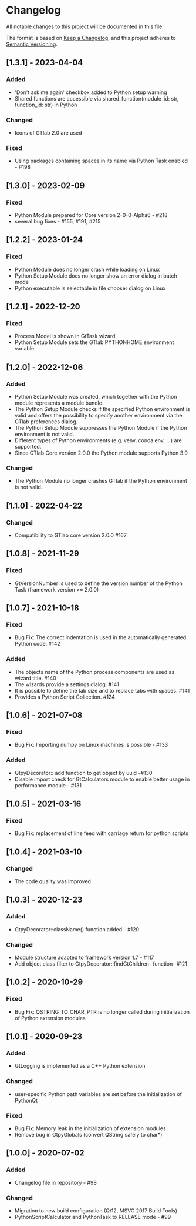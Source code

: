 # Changelog
All notable changes to this project will be documented in this file.

The format is based on [Keep a Changelog](https://keepachangelog.com/en/1.0.0/),
and this project adheres to [Semantic Versioning](https://semver.org/spec/v2.0.0.html).

## [1.3.1] - 2023-04-04
### Added
 - 'Don't ask me again' checkbox added to Python setup warning
 - Shared functions are accessible via shared_function(module_id: str, function_id: str) in Python

### Changed
 - Icons of GTlab 2.0 are used

### Fixed
- Using packages containing spaces in its name via Python Task enabled - #198

## [1.3.0] - 2023-02-09
### Fixed
- Python Module prepared for Core version 2-0-0-Alpha6 - #218
- several bug fixes - #155, #191, #215

## [1.2.2] - 2023-01-24
### Fixed
 - Python Module does no longer crash while loading on Linux
 - Python Setup Module does no longer show an error dialog in batch mode
 - Python executable is selectable in file chooser dialog on Linux

## [1.2.1] - 2022-12-20
### Fixed
 - Process Model is shown in GtTask wizard
 - Python Setup Module sets the GTlab PYTHONHOME environment variable
 
## [1.2.0] - 2022-12-06
### Added
 - Python Setup Module was created, which together with the Python module represents a module bundle.
 - The Python Setup Module checks if the specified Python environment is valid and offers the possibility to specify another environment via the GTlab preferences dialog.
 - The Python Setup Module suppresses the Python Module if the Python environment is not valid.
 - Different types of Python environments (e.g. venv, conda env, ...) are supported.
 - Since GTlab Core version 2.0.0 the Python module supports Python 3.9

### Changed
 - The Python Module no longer crashes GTlab if the Python environment is not valid.
 
## [1.1.0] - 2022-04-22
### Changed
 - Compatibility to GTlab core version 2.0.0 #167

## [1.0.8] - 2021-11-29
### Fixed
 - GtVersionNumber is used to define the version number of the Python Task (framework version >= 2.0.0) 

## [1.0.7] - 2021-10-18
### Fixed
 - Bug Fix: The correct indentation is used in the automatically generated Python code. #142

### Added
 - The objects name of the Python process components are used as wizard title. #140
 - The wizards provide a settings dialog. #141
 - It is possible to define the tab size and to replace tabs with spaces. #141
 - Provides a Python Script Collection. #124

## [1.0.6] - 2021-07-08
### Fixed
- Bug Fix: Importing numpy on Linux machines is possible - #133

### Added
- GtpyDecorator:: add function to get object by uuid -#130
- Disable import check for GtCalculators module to enable better usage in performance module - #131

## [1.0.5] - 2021-03-16
### Fixed
- Bug Fix: replacement of line feed with carriage return for python scripts

## [1.0.4] - 2021-03-10
### Changed
 - The code quality was improved

## [1.0.3] - 2020-12-23
### Added
- GtpyDecorator::className() function added - #120

### Changed
- Module structure adapted to framework version 1.7 - #117
- Add object class filter to GtpyDecorator::findGtChildren -function -#121

## [1.0.2] - 2020-10-29
### Fixed
- Bug Fix: QSTRING_TO_CHAR_PTR is no longer called during initialization of Python extension modules

## [1.0.1] - 2020-09-23
### Added
 - GtLogging is implemented as a C++ Python extension

### Changed
 - user-specific Python path variables are set before the initialization of PythonQt

### Fixed
 - Bug Fix: Memory leak in the initialization of extension modules
 - Remove bug in GtpyGlobals (convert QString safely to char*)

## [1.0.0] - 2020-07-02
### Added
- Changelog file in repository - #98

### Changed
- Migration to new build configuration (Qt12, MSVC 2017 Build Tools)
- PythonScriptCalculator and PythonTask to RELEASE mode - #99
